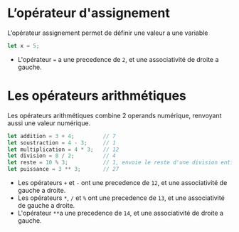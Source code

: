 # L’opérateur d'assignement 

L’opérateur assignement permet de définir une valeur a une variable

```js
let x = 5;
```

- L'opérateur `=` a une precedence de `2`, et une associativité de droite a gauche.

# Les opérateurs arithmétiques

Les opérateurs arithmétiques combine 2 operands numérique, renvoyant aussi une valeur numérique.

```js
let addition = 3 + 4;         // 7
let soustraction = 4 - 3;     // 1
let multiplication = 4 * 3;   // 12
let division = 8 / 2;         // 4
let reste = 10 % 3;           // 1, envoie le reste d'une division entier
let puissance = 3 ** 3;       // 27
```

- Les opérateurs `+` et `-` ont une precedence de `12`, et une associativité de gauche a droite.
- Les opérateurs `*`, `/` et `%` ont une precedence de `13`, et une associativité de gauche a droite.
- L'opérateur `**`a une precedence de `14`, et une associativité de droite a gauche.